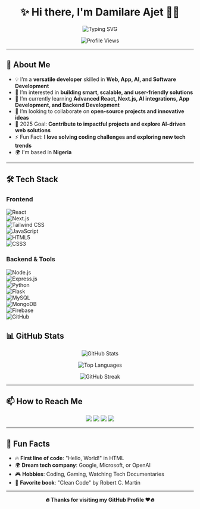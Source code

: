 <h1 align="center">✨ Hi there, I'm Damilare Ajet 👋✨</h1>

<p align="center">
  <img src="https://readme-typing-svg.demolab.com?font=Fira+Code&weight=500&pause=1000&color=00C1FF&center=true&width=600&lines=Full-Stack+%7C+Web+%7C+App+%7C+AI+Developer;Creating+Intuitive+and+Scalable+Solutions;Passionate+About+Tech+%26+Innovation" alt="Typing SVG" />
</p>

<p align="center">
  <img src="https://komarev.com/ghpvc/?username=damilareajet&label=Profile+Views&color=00C1FF&style=flat" alt="Profile Views" />
</p>

---

## 🚀 About Me  
- 💡 I’m a **versatile developer** skilled in **Web, App, AI, and Software Development**  
- 👀 I’m interested in **building smart, scalable, and user-friendly solutions**  
- 🌱 I’m currently learning **Advanced React, Next.js, AI integrations, App Development, and Backend Development**  
- 💞️ I’m looking to collaborate on **open-source projects and innovative ideas**  
- 🎯 2025 Goal: **Contribute to impactful projects and explore AI-driven web solutions**  
- ⚡ Fun Fact: **I love solving coding challenges and exploring new tech trends**  
- 🌍 I'm based in **Nigeria**  

---

## 🛠 Tech Stack  
### **Frontend**  
![React](https://img.shields.io/badge/React-20232A?style=for-the-badge&logo=react&logoColor=61DAFB)  
![Next.js](https://img.shields.io/badge/Next.js-000000?style=for-the-badge&logo=nextdotjs&logoColor=white)  
![Tailwind CSS](https://img.shields.io/badge/Tailwind_CSS-38B2AC?style=for-the-badge&logo=tailwind-css&logoColor=white)  
![JavaScript](https://img.shields.io/badge/JavaScript-F7DF1E?style=for-the-badge&logo=javascript&logoColor=black)  
![HTML5](https://img.shields.io/badge/HTML5-E34F26?style=for-the-badge&logo=html5&logoColor=white)  
![CSS3](https://img.shields.io/badge/CSS3-1572B6?style=for-the-badge&logo=css3&logoColor=white)  

### **Backend & Tools**  
![Node.js](https://img.shields.io/badge/Node.js-339933?style=for-the-badge&logo=nodedotjs&logoColor=white)  
![Express.js](https://img.shields.io/badge/Express.js-000000?style=for-the-badge&logo=express&logoColor=white)  
![Python](https://img.shields.io/badge/Python-3776AB?style=for-the-badge&logo=python&logoColor=white)  
![Flask](https://img.shields.io/badge/Flask-000000?style=for-the-badge&logo=flask&logoColor=white)  
![MySQL](https://img.shields.io/badge/MySQL-4479A1?style=for-the-badge&logo=mysql&logoColor=white)  
![MongoDB](https://img.shields.io/badge/MongoDB-47A248?style=for-the-badge&logo=mongodb&logoColor=white)  
![Firebase](https://img.shields.io/badge/Firebase-FFCA28?style=for-the-badge&logo=firebase&logoColor=black)  
![GitHub](https://img.shields.io/badge/GitHub-181717?style=for-the-badge&logo=github&logoColor=white)  


## 📊 GitHub Stats  
<p align="center">
  <img src="https://github-readme-stats.vercel.app/api?username=damilareajet&show_icons=true&theme=radical" alt="GitHub Stats" />
</p>

<p align="center">
  <img src="https://github-readme-stats.vercel.app/api/top-langs/?username=damilareajet&theme=react&hide_border=false&include_all_commits=true&count_private=false&layout=compact" alt="Top Languages" />
</p>

<p align="center">
  <img src="https://github-readme-streak-stats.herokuapp.com/?user=damilareajet&theme=react&hide_border=false" alt="GitHub Streak" />
</p>

---

## 📫 How to Reach Me  
<p align="center">
  <a href="https://x.com/damilare_ajet"><img src="https://img.shields.io/badge/Twitter-%231DA1F2.svg?style=for-the-badge&logo=twitter&logoColor=white" /></a>
  <a href="https://www.linkedin.com/in/damilare-ajetunmobi-565265307/"><img src="https://img.shields.io/badge/LinkedIn-%230077B5.svg?style=for-the-badge&logo=linkedin&logoColor=white" /></a>
  <a href="https://www.instagram.com/damilare_ajet/"><img src="https://img.shields.io/badge/Instagram-%23E4405F.svg?style=for-the-badge&logo=instagram&logoColor=white" /></a>
  <a href="mailto:ajetunmobidamilare2009@gmail.com"><img src="https://img.shields.io/badge/Email-%23D14836.svg?style=for-the-badge&logo=gmail&logoColor=white" /></a>
</p>

---

## 🎉 Fun Facts  
- 🔥 **First line of code**: "Hello, World!" in HTML  
- 🌍 **Dream tech company**: Google, Microsoft, or OpenAI  
- 🎮 **Hobbies**: Coding, Gaming, Watching Tech Documentaries  
- 📖 **Favorite book**: "Clean Code" by Robert C. Martin  

---

<p align="center"><b>🔥 Thanks for visiting my GitHub Profile ❤️🔥</b></p>

